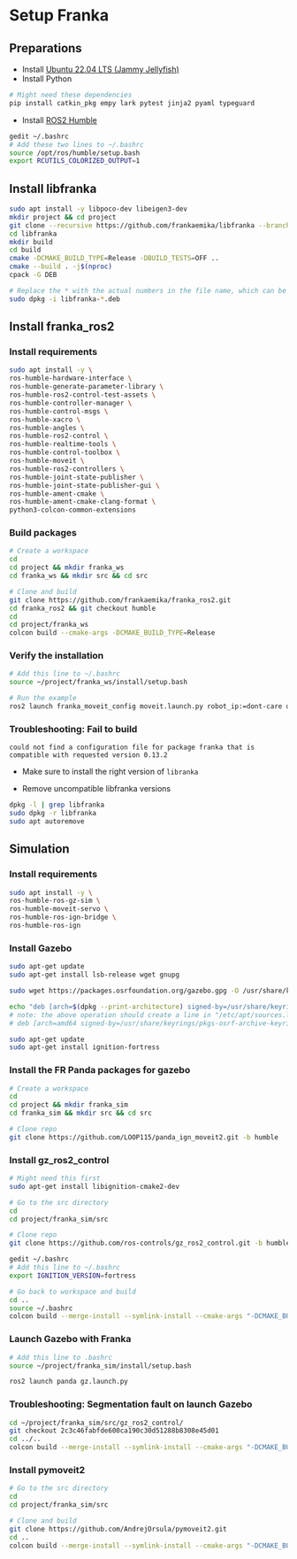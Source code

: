 # Setup Franka



## Preparations

- Install [Ubuntu 22.04 LTS (Jammy Jellyfish)](https://releases.ubuntu.com/jammy/)
- Install Python

```bash
# Might need these dependencies
pip install catkin_pkg empy lark pytest jinja2 pyaml typeguard
```

- Install [ROS2 Humble](https://docs.ros.org/en/humble/Installation/Ubuntu-Install-Debians.html)

```bash
gedit ~/.bashrc
# Add these two lines to ~/.bashrc
source /opt/ros/humble/setup.bash
export RCUTILS_COLORIZED_OUTPUT=1
```



## Install libfranka

```bash
sudo apt install -y libpoco-dev libeigen3-dev
mkdir project && cd project
git clone --recursive https://github.com/frankaemika/libfranka --branch 0.13.2
cd libfranka
mkdir build
cd build
cmake -DCMAKE_BUILD_TYPE=Release -DBUILD_TESTS=OFF ..
cmake --build . -j$(nproc)
cpack -G DEB

# Replace the * with the actual numbers in the file name, which can be found in the current directory (run "ls" to see).
sudo dpkg -i libfranka-*.deb
```



## Install franka_ros2

### Install requirements

```bash
sudo apt install -y \
ros-humble-hardware-interface \
ros-humble-generate-parameter-library \
ros-humble-ros2-control-test-assets \
ros-humble-controller-manager \
ros-humble-control-msgs \
ros-humble-xacro \
ros-humble-angles \
ros-humble-ros2-control \
ros-humble-realtime-tools \
ros-humble-control-toolbox \
ros-humble-moveit \
ros-humble-ros2-controllers \
ros-humble-joint-state-publisher \
ros-humble-joint-state-publisher-gui \
ros-humble-ament-cmake \
ros-humble-ament-cmake-clang-format \
python3-colcon-common-extensions
```

### Build packages

```bash
# Create a workspace
cd
cd project && mkdir franka_ws
cd franka_ws && mkdir src && cd src

# Clone and build
git clone https://github.com/frankaemika/franka_ros2.git
cd franka_ros2 && git checkout humble
cd
cd project/franka_ws
colcon build --cmake-args -DCMAKE_BUILD_TYPE=Release
```

### Verify the installation

```bash
# Add this line to ~/.bashrc
source ~/project/franka_ws/install/setup.bash

# Run the example
ros2 launch franka_moveit_config moveit.launch.py robot_ip:=dont-care use_fake_hardware:=true
```

### Troubleshooting: Fail to build

`could not find a configuration file for package franka that is compatible with requested version 0.13.2`

- Make sure to install the right version of `libranka`

- Remove uncompatible libfranka versions

```bash
dpkg -l | grep libfranka
sudo dpkg -r libfranka
sudo apt autoremove
```



## Simulation

### Install requirements

```bash
sudo apt install -y \
ros-humble-ros-gz-sim \
ros-humble-moveit-servo \
ros-humble-ros-ign-bridge \
ros-humble-ros-ign
```

### Install Gazebo

```bash
sudo apt-get update
sudo apt-get install lsb-release wget gnupg

sudo wget https://packages.osrfoundation.org/gazebo.gpg -O /usr/share/keyrings/pkgs-osrf-archive-keyring.gpg

echo "deb [arch=$(dpkg --print-architecture) signed-by=/usr/share/keyrings/pkgs-osrf-archive-keyring.gpg] [http://packages.osrfoundation.org/gazebo/ubuntu-stable](http://packages.osrfoundation.org/gazebo/ubuntu-stable) $(lsb_release -cs) main" | sudo tee /etc/apt/sources.list.d/gazebo-stable.list > /dev/null
# note: the above operation should create a line in "/etc/apt/sources.list.d/gazebo-stable.list" and should look something like this (will vary according to computer architecture & the version of Ubuntu):
# deb [arch=amd64 signed-by=/usr/share/keyrings/pkgs-osrf-archive-keyring.gpg] http://packages.osrfoundation.org/gazebo/ubuntu-stable jammy main

sudo apt-get update
sudo apt-get install ignition-fortress
```

### Install the FR Panda packages for gazebo

```bash
# Create a workspace
cd
cd project && mkdir franka_sim
cd franka_sim && mkdir src && cd src

# Clone repo
git clone https://github.com/LOOP115/panda_ign_moveit2.git -b humble
```

### Install gz_ros2_control

```bash
# Might need this first
sudo apt-get install libignition-cmake2-dev

# Go to the src directory
cd
cd project/franka_sim/src

# Clone repo
git clone https://github.com/ros-controls/gz_ros2_control.git -b humble

gedit ~/.bashrc
# Add this line to ~/.bashrc
export IGNITION_VERSION=fortress

# Go back to workspace and build
cd ..
source ~/.bashrc
colcon build --merge-install --symlink-install --cmake-args "-DCMAKE_BUILD_TYPE=Release"
```

### Launch Gazebo with Franka

```bash
# Add this line to .bashrc
source ~/project/franka_sim/install/setup.bash

ros2 launch panda gz.launch.py
```

### Troubleshooting: Segmentation fault on launch Gazebo

```bash
cd ~/project/franka_sim/src/gz_ros2_control/
git checkout 2c3c46fabfde600ca190c30d51288b8308e45d01
cd ../..
colcon build --merge-install --symlink-install --cmake-args "-DCMAKE_BUILD_TYPE=Release"
```

### Install pymoveit2

```bash
# Go to the src directory
cd
cd project/franka_sim/src

# Clone and build
git clone https://github.com/AndrejOrsula/pymoveit2.git
cd ..
colcon build --merge-install --symlink-install --cmake-args "-DCMAKE_BUILD_TYPE=Release"
```

